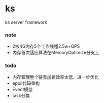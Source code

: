 # ks
ks server framework
<br>

### note
* 2核4G内存5个工作线程2.5w+QPS
* 内存首次适应算法在MemoryOptimize分支上

### todo
* 内存管理整个链表加锁效率太低，进一步优化
* epoll代码重构
* Event模型
* task分类
